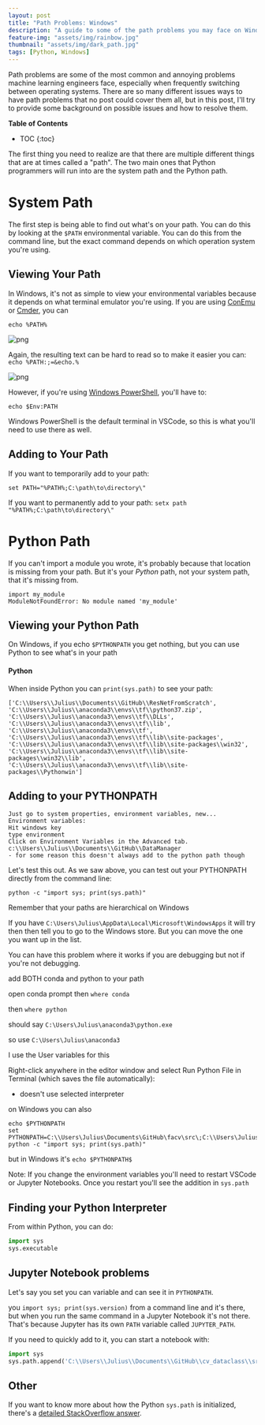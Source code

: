 ```yaml
---
layout: post
title: "Path Problems: Windows"
description: "A guide to some of the path problems you may face on Windows"
feature-img: "assets/img/rainbow.jpg"
thumbnail: "assets/img/dark_path.jpg"
tags: [Python, Windows]
---
```


Path problems are some of the most common and annoying problems machine learning engineers face, especially when frequently switching between operating systems. There are so many different issues ways to have path problems that no post could cover them all, but in this post, I'll try to provide some background on possible issues and how to resolve them.

<b>Table of Contents</b>
* TOC
{:toc}

The first thing you need to realize are that there are multiple different things that are at times called a "path". The two main ones that Python programmers will run into are the system path and the Python path. 

# System Path

The first step is being able to find out what's on your path. You can do this by looking at the `$PATH` environmental variable. You can do this from the command line, but the exact command depends on which operation system you're using.

## Viewing Your Path

In Windows, it's not as simple to view your environmental variables because it depends on what terminal emulator you're using. If you are using [ConEmu](https://conemu.github.io/) or [Cmder](https://cmder.net/), you can

`echo %PATH%`

![png]({{site.baseurl}}/asserts/img/{{site.baseurl}}/assets/img/windows_path.png)

Again, the resulting text can be hard to read so to make it easier you can: `echo %PATH:;=&echo.%`

![png]({{site.baseurl}}/asserts/img/{{site.baseurl}}/assets/img/windows_path_simple.png)

However, if you're using [Windows PowerShell](https://docs.microsoft.com/en-us/powershell/scripting/overview), you'll have to:

`echo $Env:PATH`

Windows PowerShell is the default terminal in VSCode, so this is what you'll need to use there as well.

## Adding to Your Path

If you want to temporarily add to your path:
```
set PATH="%PATH%;C:\path\to\directory\"
```

If you want to permanently add to your path:
`setx path "%PATH%;C:\path\to\directory\"`

# Python Path

If you can't import a module you wrote, it's probably because that location is missing from your path. But it's your *Python* path, not your system path, that it's missing from.

```
import my_module
ModuleNotFoundError: No module named 'my_module'
```

## Viewing your Python Path

On Windows, if you echo `$PYTHONPATH` you get nothing, but you can use Python to see what's in your path

#### Python

When inside Python you can `print(sys.path)` to see your path:
```
['C:\\Users\\Julius\\Documents\\GitHub\\ResNetFromScratch', 'C:\\Users\\Julius\\anaconda3\\envs\\tf\\python37.zip', 'C:\\Users\\Julius\\anaconda3\\envs\\tf\\DLLs', 'C:\\Users\\Julius\\anaconda3\\envs\\tf\\lib', 'C:\\Users\\Julius\\anaconda3\\envs\\tf', 'C:\\Users\\Julius\\anaconda3\\envs\\tf\\lib\\site-packages', 'C:\\Users\\Julius\\anaconda3\\envs\\tf\\lib\\site-packages\\win32', 'C:\\Users\\Julius\\anaconda3\\envs\\tf\\lib\\site-packages\\win32\\lib', 'C:\\Users\\Julius\\anaconda3\\envs\\tf\\lib\\site-packages\\Pythonwin']
```

## Adding to your PYTHONPATH
```
Just go to system properties, environment variables, new...
Environment variables:
Hit windows key
type environment
Click on Environment Variables in the Advanced tab.
c:\\Users\\Julius\\Documents\\GitHub\\DataManager
- for some reason this doesn't always add to the python path though
```
Let's test this out. As we saw above, you can test out your PYTHONPATH directly from the command line:

`python -c "import sys; print(sys.path)"`


Remember that your paths are hierarchical on Windows

If you have `C:\Users\Julius\AppData\Local\Microsoft\WindowsApps` it will try then then tell you to go to the Windows store. But you can move the one you want up in the list.

You can have this problem where it works if you are debugging but not if you're not debugging.


add BOTH conda and python to your path

open conda prompt then `where conda`

then `where python`

should say
`C:\Users\Julius\anaconda3\python.exe`

so use `C:\Users\Julius\anaconda3`




I use the User variables for this



Right-click anywhere in the editor window and select Run Python File in Terminal (which saves the file automatically):

- doesn't use selected interpreter




on Windows you can also

```
echo $PYTHONPATH
set PYTHONPATH=C:\\Users\Julius\Documents\GitHub\facv\src\;C:\\Users\Julius\Documents\GitHub\fastai\fastai
python -c "import sys; print(sys.path)"
```

but in Windows it's `echo $PYTHONPATH$`




Note:
If you change the environment variables you'll need to restart VSCode or Jupyter Notebooks. Once you restart you'll see the addition in `sys.path`


## Finding your Python Interpreter

From within Python, you can do:

``` python
import sys
sys.executable
```


## Jupyter Notebook problems

Let's say you set you can variable and can see it in `PYTHONPATH`.


you `import sys; print(sys.version)` from a command line and it's there, but when you run the same command in a Jupyter Notebook it's not there. That's because Jupyter has its own `PATH` variable called `JUPYTER_PATH`.

If you need to quickly add to it, you can start a notebook with:

``` python
import sys
sys.path.append('C:\\Users\\Julius\\Documents\\GitHub\\cv_dataclass\\src')
```

## Other

If you want to know more about how the Python `sys.path` is initialized, there's a [detailed StackOverflow answer](https://stackoverflow.com/questions/897792/where-is-pythons-sys-path-initialized-from).
